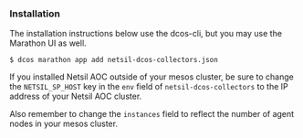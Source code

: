 ### Installation
The installation instructions below use the dcos-cli, but you may use the Marathon UI as well.

```
$ dcos marathon app add netsil-dcos-collectors.json
```

If you installed Netsil AOC outside of your mesos cluster, be sure to change the `NETSIL_SP_HOST` key in the `env` field of `netsil-dcos-collectors` to the IP address of your Netsil AOC cluster.

Also remember to change the `instances` field to reflect the number of agent nodes in your mesos cluster.
